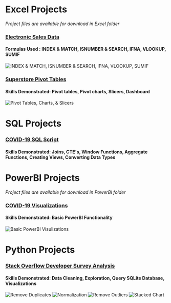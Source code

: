 # Excel Projects
*Project files are available for download in Excel folder* <br />

### [Electronic Sales Data](https://github.com/erikaloomis96/DataAnalysisPortfolio/blob/main/EXCEL/Electronics%20Sales%20Data.xlsx)
#### Formulas Used : INDEX & MATCH, ISNUMBER & SEARCH, IFNA, VLOOKUP, SUMIF

![INDEX & MATCH, ISNUMBER & SEARCH, IFNA, VLOOKUP, SUMIF](https://github.com/erikaloomis96/Portfolio/blob/main/Visuals/Electronics%20Sales.png)

### [Superstore Pivot Tables](https://github.com/erikaloomis96/DataAnalysisPortfolio/blob/main/EXCEL/Superstore%20Pivot%20Tables.xlsx)
#### Skills Demonstrated: Pivot tables, Pivot charts, Slicers, Dashboard

![Pivot Tables, Charts, & Slicers](https://github.com/erikaloomis96/DataAnalysisPortfolio/blob/main/Visuals/Superstore%20Pivot.png)

# SQL Projects

### [COVID-19 SQL Script](https://github.com/erikaloomis96/DataAnalysisPortfolio/blob/main/SQL%20Projects/Covid%20Analytics%20SQL.sql)
#### Skills Demonstrated: Joins, CTE's, Window Functions, Aggregate Functions, Creating Views, Converting Data Types

# PowerBI Projects
*Project files are available for download in PowerBI folder* <br />

### [COVID-19 Visualizations](https://github.com/erikaloomis96/DataAnalysisPortfolio/blob/main/PowerBI%20Projects/Covid%20Data%20Project.pbix)
#### Skills Demonstrated: Basic PowerBI Functionality

![Basic PowerBI Visulizations](https://github.com/erikaloomis96/DataAnalysisPortfolio/blob/main/Visuals/COVID%20Visualizations.png)

# Python Projects

### [Stack Overflow Developer Survey Analysis](https://github.com/erikaloomis96/DataAnalysisPortfolio/blob/main/Python%20Projects/Stack%20Overflow%20Developer%20Survey%20Analysis.ipynb)
#### Skills Demonstrated: Data Cleaning, Exploration, Query SQLite Database, Visualizations

![Remove Duplicates](https://github.com/erikaloomis96/DataAnalysisPortfolio/blob/main/Visuals/StackOverflow%20Analysis%201.png)
![Normalization](https://github.com/erikaloomis96/DataAnalysisPortfolio/blob/main/Visuals/StackOverflow%20Analysis%202.png)
![Remove Outliers](https://github.com/erikaloomis96/DataAnalysisPortfolio/blob/main/Visuals/StackOverflow%20Analysis%203.png)
![Stacked Chart](https://github.com/erikaloomis96/DataAnalysisPortfolio/blob/main/Visuals/StackOverflow%20Analysis%204.png)
